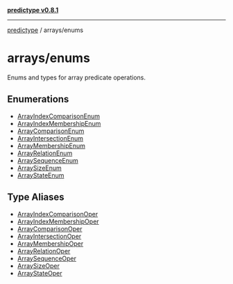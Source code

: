 [**predictype v0.8.1**](../../README.md)

***

[predictype](../../modules.md) / arrays/enums

# arrays/enums

Enums and types for array predicate operations.

## Enumerations

- [ArrayIndexComparisonEnum](enumerations/ArrayIndexComparisonEnum.md)
- [ArrayIndexMembershipEnum](enumerations/ArrayIndexMembershipEnum.md)
- [ArrayComparisonEnum](enumerations/ArrayComparisonEnum.md)
- [ArrayIntersectionEnum](enumerations/ArrayIntersectionEnum.md)
- [ArrayMembershipEnum](enumerations/ArrayMembershipEnum.md)
- [ArrayRelationEnum](enumerations/ArrayRelationEnum.md)
- [ArraySequenceEnum](enumerations/ArraySequenceEnum.md)
- [ArraySizeEnum](enumerations/ArraySizeEnum.md)
- [ArrayStateEnum](enumerations/ArrayStateEnum.md)

## Type Aliases

- [ArrayIndexComparisonOper](type-aliases/ArrayIndexComparisonOper.md)
- [ArrayIndexMembershipOper](type-aliases/ArrayIndexMembershipOper.md)
- [ArrayComparisonOper](type-aliases/ArrayComparisonOper.md)
- [ArrayIntersectionOper](type-aliases/ArrayIntersectionOper.md)
- [ArrayMembershipOper](type-aliases/ArrayMembershipOper.md)
- [ArrayRelationOper](type-aliases/ArrayRelationOper.md)
- [ArraySequenceOper](type-aliases/ArraySequenceOper.md)
- [ArraySizeOper](type-aliases/ArraySizeOper.md)
- [ArrayStateOper](type-aliases/ArrayStateOper.md)
